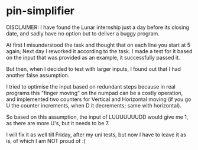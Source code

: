 # pin-simplifier
DISCLAIMER: I have found the Lunar internship just a day before its closing date, and sadly have no option but to deliver a buggy program. 

At first I misunderstood the task and thought that on each line you start at 5 again; Next day I reworked it according to the task.
I made a test for it based on the input that was provided as an example, it successfully passed it. 

But then, when I decided to test with larger inputs, I found out that I had another false assumption.

I tried to optimise the input based on redundant steps because in real programs
this "finger moving" on the numpad can be a costly operation,
and implemented two counters for Vertical and Horizontal moving (if you go U the counter increments, when D it decrements; same with horizontal).

So based on this assumption, the input of LUUUUUUUDD would give me 1, as there are more U's, but it needs to be 7. 

I will fix it as well till Friday, after my uni tests, but now I have to leave it as is, of which I am NOT proud of :( 
